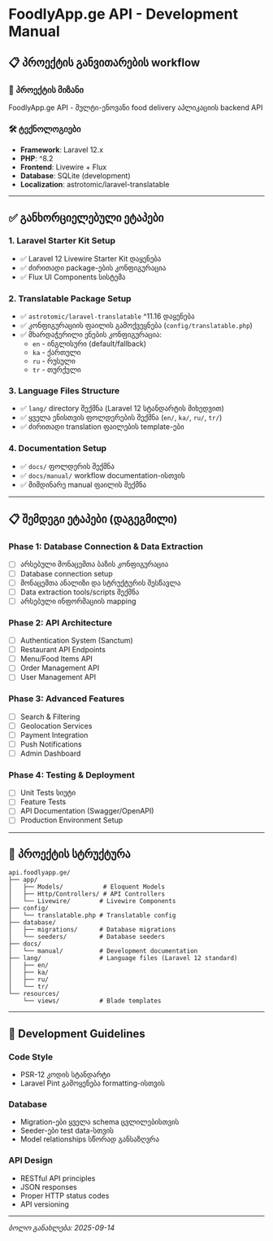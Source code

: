 # FoodlyApp.ge API - Development Manual

## 📋 პროექტის განვითარების workflow

### 🎯 პროექტის მიზანი
FoodlyApp.ge API - მულტი-ენოვანი food delivery აპლიკაციის backend API

### 🛠 ტექნოლოგიები
- **Framework**: Laravel 12.x
- **PHP**: ^8.2  
- **Frontend**: Livewire + Flux
- **Database**: SQLite (development)
- **Localization**: astrotomic/laravel-translatable

---

## ✅ განხორციელებული ეტაპები

### 1. Laravel Starter Kit Setup 
- ✅ Laravel 12 Livewire Starter Kit დაყენება
- ✅ ძირითადი package-ების კონფიგურაცია
- ✅ Flux UI Components სისტემა

### 2. Translatable Package Setup
- ✅ `astrotomic/laravel-translatable` ^11.16 დაყენება  
- ✅ კონფიგურაციის ფაილის გამოქვეყნება (`config/translatable.php`)
- ✅ მხარდაჭერილი ენების კონფიგურაცია:
  - `en` - ინგლისური (default/fallback)
  - `ka` - ქართული  
  - `ru` - რუსული
  - `tr` - თურქული

### 3. Language Files Structure
- ✅ `lang/` directory შექმნა (Laravel 12 სტანდარტის მიხედვით)
- ✅ ყველა ენისთვის ფოლდერების შექმნა (`en/`, `ka/`, `ru/`, `tr/`)
- ✅ ძირითადი translation ფაილების template-ები

### 4. Documentation Setup  
- ✅ `docs/` ფოლდერის შექმნა
- ✅ `docs/manual/` workflow documentation-ისთვის
- ✅ მიმდინარე manual ფაილის შექმნა

---

## 📋 შემდეგი ეტაპები (დაგეგმილი)

### Phase 1: Database Connection & Data Extraction
- [ ] არსებული მონაცემთა ბაზის კონფიგურაცია
- [ ] Database connection setup
- [ ] მონაცემთა ანალიზი და სტრუქტურის შესწავლა
- [ ] Data extraction tools/scripts შექმნა
- [ ] არსებული ინფორმაციის mapping

### Phase 2: API Architecture
- [ ] Authentication System (Sanctum)
- [ ] Restaurant API Endpoints
- [ ] Menu/Food Items API
- [ ] Order Management API
- [ ] User Management API

### Phase 3: Advanced Features
- [ ] Search & Filtering
- [ ] Geolocation Services
- [ ] Payment Integration
- [ ] Push Notifications
- [ ] Admin Dashboard

### Phase 4: Testing & Deployment
- [ ] Unit Tests სიუტი
- [ ] Feature Tests
- [ ] API Documentation (Swagger/OpenAPI)
- [ ] Production Environment Setup

---

## 📂 პროექტის სტრუქტურა

```
api.foodlyapp.ge/
├── app/
│   ├── Models/           # Eloquent Models
│   ├── Http/Controllers/ # API Controllers
│   └── Livewire/        # Livewire Components
├── config/
│   └── translatable.php # Translatable config
├── database/
│   ├── migrations/      # Database migrations
│   └── seeders/         # Database seeders
├── docs/
│   └── manual/          # Development documentation
├── lang/                # Language files (Laravel 12 standard)
│   ├── en/
│   ├── ka/
│   ├── ru/
│   └── tr/
└── resources/
    └── views/           # Blade templates
```

---

## 🔧 Development Guidelines

### Code Style
- PSR-12 კოდის სტანდარტი
- Laravel Pint გამოყენება formatting-ისთვის

### Database
- Migration-ები ყველა schema ცვლილებისთვის
- Seeder-ები test data-სთვის
- Model relationships სწორად განსაზღვრა

### API Design
- RESTful API principles
- JSON responses
- Proper HTTP status codes
- API versioning

---

*ბოლო განახლება: 2025-09-14*